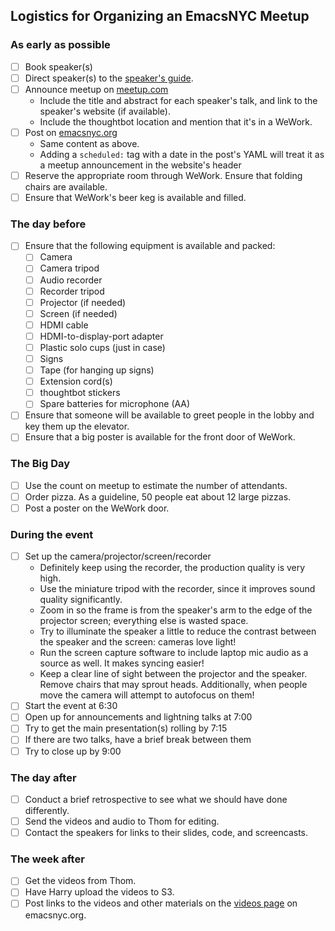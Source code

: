 Logistics for Organizing an EmacsNYC Meetup
-------------------------------------------

### As early as possible

- [ ] Book speaker(s)
- [ ] Direct speaker(s) to the [speaker's guide].
- [ ] Announce meetup on [meetup.com]
    - Include the title and abstract for each speaker's talk, and link
      to the speaker's website (if available).
    - Include the thoughtbot location and mention that it's in a
      WeWork.
- [ ] Post on [emacsnyc.org]
    - Same content as above.
    - Adding a `scheduled:` tag with a date in the post's YAML will
      treat it as a meetup announcement in the website's header
- [ ] Reserve the appropriate room through WeWork. Ensure that folding
  chairs are available.
- [ ] Ensure that WeWork's beer keg is available and filled.

### The day before

- [ ] Ensure that the following equipment is available and packed:
    - [ ] Camera
    - [ ] Camera tripod
    - [ ] Audio recorder
    - [ ] Recorder tripod
    - [ ] Projector (if needed)
    - [ ] Screen (if needed)
    - [ ] HDMI cable
    - [ ] HDMI-to-display-port adapter
    - [ ] Plastic solo cups (just in case)
    - [ ] Signs
    - [ ] Tape (for hanging up signs)
    - [ ] Extension cord(s)
    - [ ] thoughtbot stickers
    - [ ] Spare batteries for microphone (AA)
- [ ] Ensure that someone will be available to greet people in the
  lobby and key them up the elevator.
- [ ] Ensure that a big poster is available for the front door of
  WeWork.

### The Big Day

- [ ] Use the count on meetup to estimate the number of attendants.
- [ ] Order pizza. As a guideline, 50 people eat about 12 large
  pizzas.
- [ ] Post a poster on the WeWork door.

### During the event

- [ ] Set up the camera/projector/screen/recorder
    - Definitely keep using the recorder, the production quality is
      very high.
    - Use the miniature tripod with the recorder, since it improves
      sound quality significantly.
    - Zoom in so the frame is from the speaker's arm to the edge of
      the projector screen; everything else is wasted space.
    - Try to illuminate the speaker a little to reduce the contrast
      between the speaker and the screen: cameras love light!
    - Run the screen capture software to include laptop mic audio as a
      source as well. It makes syncing easier!
    - Keep a clear line of sight between the projector and the
      speaker. Remove chairs that may sprout heads. Additionally, when
      people move the camera will attempt to autofocus on them!
- [ ] Start the event at 6:30
- [ ] Open up for announcements and lightning talks at 7:00
- [ ] Try to get the main presentation(s) rolling by 7:15
- [ ] If there are two talks, have a brief break between them
- [ ] Try to close up by 9:00

### The day after

- [ ] Conduct a brief retrospective to see what we should have done differently.
- [ ] Send the videos and audio to Thom for editing.
- [ ] Contact the speakers for links to their slides, code, and screencasts.

### The week after

- [ ] Get the videos from Thom.
- [ ] Have Harry upload the videos to S3.
- [ ] Post links to the videos and other materials on the
  [videos page] on emacsnyc.org.

[speaker's guide]: https://github.com/emacsnyc/meeting-logistics/blob/master/speakers-guide.md
[meetup.com]: http://www.meetup.com/New-York-Emacs-Meetup/
[emacsnyc.org]: http://emacsnyc.org
[videos page]: http://emacsnyc.org/videos.html
